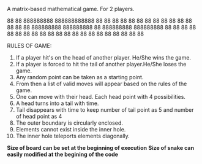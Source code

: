 A matrix-based mathematical game. For 2 players.

88         88     888888888     888888888888
88         88   88         88        88
88         88   88         88        88
88         88   88         88        88
  888888888       888888888          88
  888888888       888888888          88
88         88   88         88        88
88         88   88         88        88
88         88   88         88        88
88         88   88         88        88 

RULES OF GAME:
1) If a player hit's on the head of another player. He/She wins the game.
2) If a player is forced to hit the tail of another player.He/She loses the game.
3) Any random point can be taken as a starting point.
4) From then a list of valid moves will appear based on the rules of the game.
5) One can move with their head. Each head point with 4 possibilities.
6) A head turns into a tail with time.
7) Tail disappears with time to keep number of tail point as 5 and number of head point as 4
8) The outer boundary is circularly enclosed.
10) Elements cannot exist inside the inner hole.
11) The inner hole teleports elements diagonally.

**Size of board can be set at the beginning of execution**
**Size of snake can easily modified at the begining of the code**


